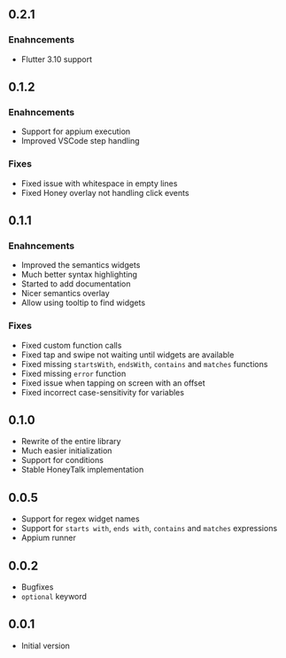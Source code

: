 ## 0.2.1

### Enahncements

- Flutter 3.10 support

## 0.1.2

### Enahncements

- Support for appium execution
- Improved VSCode step handling

### Fixes

- Fixed issue with whitespace in empty lines
- Fixed Honey overlay not handling click events

## 0.1.1

### Enahncements

- Improved the semantics widgets
- Much better syntax highlighting
- Started to add documentation
- Nicer semantics overlay
- Allow using tooltip to find widgets

### Fixes

- Fixed custom function calls
- Fixed tap and swipe not waiting until widgets are available
- Fixed missing `startsWith`, `endsWith`, `contains` and `matches` functions
- Fixed missing `error` function
- Fixed issue when tapping on screen with an offset
- Fixed incorrect case-sensitivity for variables

## 0.1.0

- Rewrite of the entire library
- Much easier initialization
- Support for conditions
- Stable HoneyTalk implementation

## 0.0.5

- Support for regex widget names
- Support for `starts with`, `ends with`, `contains` and `matches` expressions
- Appium runner

## 0.0.2

- Bugfixes
- `optional` keyword

## 0.0.1

- Initial version
